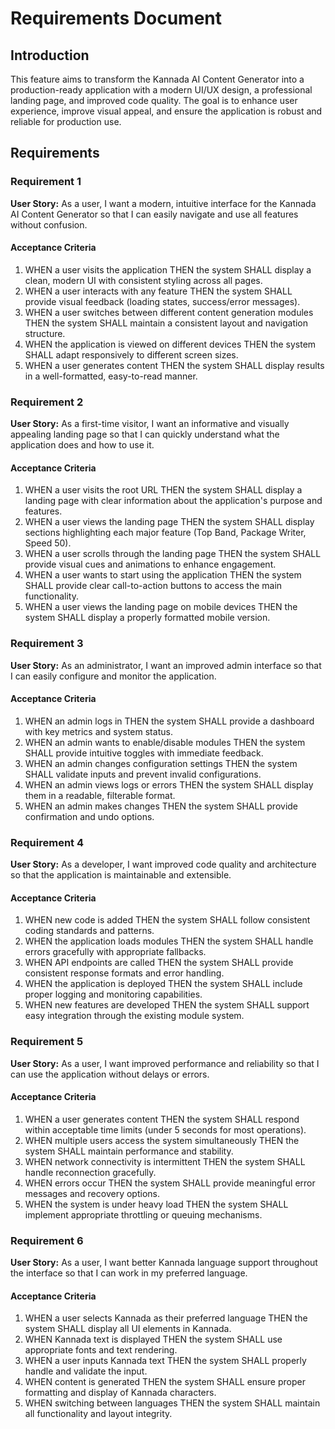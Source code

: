 # Requirements Document

## Introduction

This feature aims to transform the Kannada AI Content Generator into a production-ready application with a modern UI/UX design, a professional landing page, and improved code quality. The goal is to enhance user experience, improve visual appeal, and ensure the application is robust and reliable for production use.

## Requirements

### Requirement 1

**User Story:** As a user, I want a modern, intuitive interface for the Kannada AI Content Generator so that I can easily navigate and use all features without confusion.

#### Acceptance Criteria

1. WHEN a user visits the application THEN the system SHALL display a clean, modern UI with consistent styling across all pages.
2. WHEN a user interacts with any feature THEN the system SHALL provide visual feedback (loading states, success/error messages).
3. WHEN a user switches between different content generation modules THEN the system SHALL maintain a consistent layout and navigation structure.
4. WHEN the application is viewed on different devices THEN the system SHALL adapt responsively to different screen sizes.
5. WHEN a user generates content THEN the system SHALL display results in a well-formatted, easy-to-read manner.

### Requirement 2

**User Story:** As a first-time visitor, I want an informative and visually appealing landing page so that I can quickly understand what the application does and how to use it.

#### Acceptance Criteria

1. WHEN a user visits the root URL THEN the system SHALL display a landing page with clear information about the application's purpose and features.
2. WHEN a user views the landing page THEN the system SHALL display sections highlighting each major feature (Top Band, Package Writer, Speed 50).
3. WHEN a user scrolls through the landing page THEN the system SHALL provide visual cues and animations to enhance engagement.
4. WHEN a user wants to start using the application THEN the system SHALL provide clear call-to-action buttons to access the main functionality.
5. WHEN a user views the landing page on mobile devices THEN the system SHALL display a properly formatted mobile version.

### Requirement 3

**User Story:** As an administrator, I want an improved admin interface so that I can easily configure and monitor the application.

#### Acceptance Criteria

1. WHEN an admin logs in THEN the system SHALL provide a dashboard with key metrics and system status.
2. WHEN an admin wants to enable/disable modules THEN the system SHALL provide intuitive toggles with immediate feedback.
3. WHEN an admin changes configuration settings THEN the system SHALL validate inputs and prevent invalid configurations.
4. WHEN an admin views logs or errors THEN the system SHALL display them in a readable, filterable format.
5. WHEN an admin makes changes THEN the system SHALL provide confirmation and undo options.

### Requirement 4

**User Story:** As a developer, I want improved code quality and architecture so that the application is maintainable and extensible.

#### Acceptance Criteria

1. WHEN new code is added THEN the system SHALL follow consistent coding standards and patterns.
2. WHEN the application loads modules THEN the system SHALL handle errors gracefully with appropriate fallbacks.
3. WHEN API endpoints are called THEN the system SHALL provide consistent response formats and error handling.
4. WHEN the application is deployed THEN the system SHALL include proper logging and monitoring capabilities.
5. WHEN new features are developed THEN the system SHALL support easy integration through the existing module system.

### Requirement 5

**User Story:** As a user, I want improved performance and reliability so that I can use the application without delays or errors.

#### Acceptance Criteria

1. WHEN a user generates content THEN the system SHALL respond within acceptable time limits (under 5 seconds for most operations).
2. WHEN multiple users access the system simultaneously THEN the system SHALL maintain performance and stability.
3. WHEN network connectivity is intermittent THEN the system SHALL handle reconnection gracefully.
4. WHEN errors occur THEN the system SHALL provide meaningful error messages and recovery options.
5. WHEN the system is under heavy load THEN the system SHALL implement appropriate throttling or queuing mechanisms.

### Requirement 6

**User Story:** As a user, I want better Kannada language support throughout the interface so that I can work in my preferred language.

#### Acceptance Criteria

1. WHEN a user selects Kannada as their preferred language THEN the system SHALL display all UI elements in Kannada.
2. WHEN Kannada text is displayed THEN the system SHALL use appropriate fonts and text rendering.
3. WHEN a user inputs Kannada text THEN the system SHALL properly handle and validate the input.
4. WHEN content is generated THEN the system SHALL ensure proper formatting and display of Kannada characters.
5. WHEN switching between languages THEN the system SHALL maintain all functionality and layout integrity.
